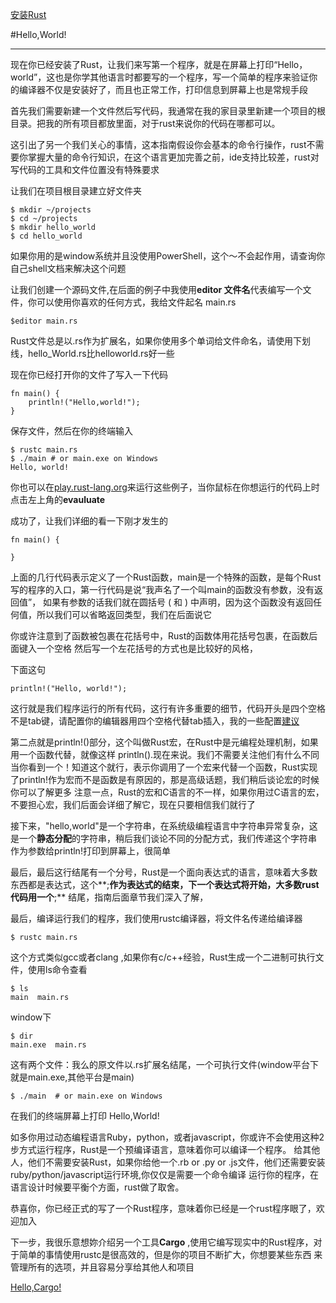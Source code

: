 [安装Rust][ins]

[ins]: install_rust.md

#Hello,World!

---

现在你已经安装了Rust，让我们来写第一个程序，就是在屏幕上打印“Hello，world”，这也是你学其他语言时都要写的一个程序，写一个简单的程序来验证你的编译器不仅是安装好了，而且也正常工作，打印信息到屏幕上也是常规手段

首先我们需要新建一个文件然后写代码，我通常在我的家目录里新建一个项目的根目录。把我的所有项目都放里面，对于rust来说你的代码在哪都可以。

这引出了另一个我们关心的事情，这本指南假设你会基本的命令行操作，rust不需要你掌握大量的命令行知识，在这个语言更加完善之前，ide支持比较差，rust对写代码的工具和文件位置没有特殊要求

让我们在项目根目录建立好文件夹

    $ mkdir ~/projects
    $ cd ~/projects
    $ mkdir hello_world
    $ cd hello_world
如果你用的是window系统并且没使用PowerShell，这个～不会起作用，请查询你自己shell文档来解决这个问题

让我们创建一个源码文件,在后面的例子中我使用**editor 文件名**代表编写一个文件，你可以使用你喜欢的任何方式，我给文件起名 main.rs

    $editor main.rs
 Rust文件总是以.rs作为扩展名，如果你使用多个单词给文件命名，请使用下划线，hello_World.rs比helloworld.rs好一些

 现在你已经打开你的文件了写入一下代码

    fn main() {
        println!("Hello,world!");
    }

保存文件，然后在你的终端输入

    $ rustc main.rs
    $ ./main # or main.exe on Windows
    Hello, world!

你也可以在[play.rust-lang.org][r]来运行这些例子，当你鼠标在你想运行的代码上时点击左上角的**evauluate**

[r]:https://play.rust-lang.org/

成功了，让我们详细的看一下刚才发生的

    fn main() {

    }

上面的几行代码表示定义了一个Rust函数，main是一个特殊的函数，是每个Rust写的程序的入口，第一行代码是说“我声名了一个叫main的函数没有参数，没有返回值”，
如果有参数的话我们就在圆括号 ( 和 ) 中声明，因为这个函数没有返回任何值，所以我们可以省略返回类型，我们在后面说它

你或许注意到了函数被包裹在花括号中，Rust的函数体用花括号包裹，在函数后面键入一个空格 然后写一个左花括号的方式也是比较好的风格，

下面这句

    println!("Hello, world!");

这行就是我们程序运行的所有代码，这行有许多重要的细节，代码开头是四个空格不是tab键，请配置你的编辑器用四个空格代替tab插入，我的一些配置[建议][f]


第二点就是println!()部分，这个叫做Rust宏，在Rust中是元编程处理机制，如果用一个函数代替，就像这样 println().现在来说。我们不需要关注他们有什么不同
当你看到一个！知道这个就行，表示你调用了一个宏来代替一个函数，Rust实现了println!作为宏而不是函数是有原因的，那是高级话题，我们稍后谈论宏的时候你可以了解更多
注意一点，Rust的宏和C语言的不一样，如果你用过C语言的宏，不要担心宏，我们后面会详细了解它，现在只要相信我们就行了

接下来，"hello,world"是一个字符串，在系统级编程语言中字符串异常复杂，这是一个**静态分配**的字符串，稍后我们谈论不同的分配方式，我们传递这个字符串
作为参数给println!打印到屏幕上，很简单

最后，最后这行结尾有一个分号，Rust是一个面向表达式的语言，意味着大多数东西都是表达式，这个**;**作为表达式的结束，下一个表达式将开始，大多数rust代码用一个**;**
结尾，指南后面章节我们深入了解，

最后，编译运行我们的程序，我们使用rustc编译器，将文件名传递给编译器

    $ rustc main.rs

这个方式类似gcc或者clang ,如果你有c/c++经验，Rust生成一个二进制可执行文件，使用ls命令查看

    $ ls
    main  main.rs

window下

    $ dir
    main.exe  main.rs

这有两个文件：我么的原文件以.rs扩展名结尾，一个可执行文件(window平台下就是main.exe,其他平台是main)

    $ ./main  # or main.exe on Windows

在我们的终端屏幕上打印 Hello,World!

如多你用过动态编程语言Ruby，python，或者javascript，你或许不会使用这种2步方式运行程序，Rust是一个预编译语言，意味着你可以编译一个程序。
给其他人，他们不需要安装Rust，如果你给他一个.rb or .py or .js文件，他们还需要安装ruby/python/javascript运行环境,你仅仅是需要一个命令编译
运行你的程序，在语言设计时候要平衡个方面，rust做了取舍。

恭喜你，你已经正式的写了一个Rust程序，意味着你已经是一个rust程序眼了，欢迎加入

下一步，我很乐意想妳介绍另一个工具**Cargo** ,使用它编写现实中的Rust程序，对于简单的事情使用rustc是很高效的，但是你的项目不断扩大，你想要某些东西
来管理所有的选项，并且容易分享给其他人和项目

[Hello,Cargo!][ca]

[ca]:http://doc.rust-lang.org/book/hello-cargo.html




[f]: https://github.com/rust-lang/rust/tree/master/src/etc/CONFIGS.html


